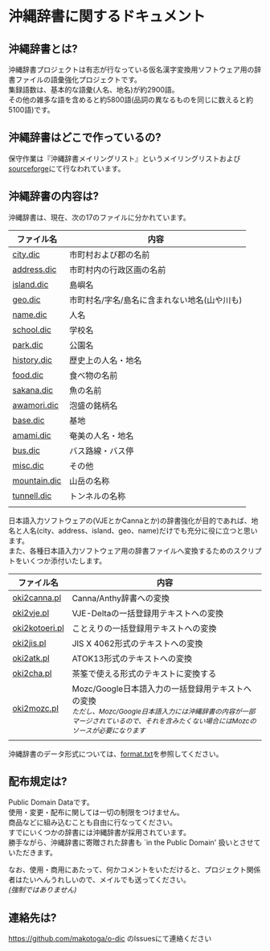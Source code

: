 # 沖縄辞書に関するドキュメント

## 沖縄辞書とは?

沖縄辞書プロジェクトは有志が行なっている仮名漢字変換用ソフトウェア用の辞書ファイルの語彙強化プロジェクトです。  
集録語数は、基本的な語彙(人名、地名)が約2900語。  
その他の雑多な語を含めると約5800語(品詞の異なるものを同じに数えると約5100語)です。

## 沖縄辞書はどこで作っているの?

保守作業は『沖縄辞書メイリングリスト』というメイリングリストおよび[sourceforge](http://sourceforge.jp/projects/o-dic/)にて行なわれています。

## 沖縄辞書の内容は?

沖縄辞書は、現在、次の17のファイルに分かれています。

|ファイル名|内容|
|--|--|
|[city.dic](city.dic)|市町村および郡の名前|
|[address.dic](address.dic)|市町村内の行政区画の名前|
|[island.dic](island.dic)|島嶼名|
|[geo.dic](geo.dic)|市町村名/字名/島名に含まれない地名(山や川も)|
|[name.dic](name.dic)|人名|
|[school.dic](school.dic)|学校名|
|[park.dic](park.dic)|公園名|
|[history.dic](history.dic)|歴史上の人名・地名|
|[food.dic](food.dic)|食べ物の名前|
|[sakana.dic](sakana.dic)|魚の名前|
|[awamori.dic](awamori.dic)|泡盛の銘柄名|
|[base.dic](base.dic)|基地|
|[amami.dic](amami.dic)|奄美の人名・地名|
|[bus.dic](bus.dic)|バス路線・バス停|
|[misc.dic](misc.dic)|その他|
|[mountain.dic](mountain.dic)|山岳の名称|
|[tunnell.dic](tunnell.dic)|トンネルの名称|
|||

日本語入力ソフトウェアの(VJEとかCannaとか)の辞書強化が目的であれば、地名と人名(city、address、island、geo、name)だけでも充分に役に立つと思います。  
また、各種日本語入力ソフトウェア用の辞書ファイルへ変換するためのスクリプトをいくつか添付いたします。

|ファイル名|内容|
|--|--|
|[oki2canna.pl](script/oki2canna.pl)|Canna/Anthy辞書への変換|
|[oki2vje.pl](script/oki2vje.pl)|VJE-Deltaの一括登録用テキストへの変換|
|[oki2kotoeri.pl](script/oki2kotoeri.pl)|ことえりの一括登録用テキストへの変換|
|[oki2jis.pl](script/oki2jis.pl)|JIS X 4062形式のテキストへの変換|
|[oki2atk.pl](script/oki2atk.pl)|ATOK13形式のテキストへの変換|
|[oki2cha.pl](script/oki2cha.pl)|茶筌で使える形式のテキストに変換する|
|[oki2mozc.pl](script/oki2mozc.pl)|Mozc/Google日本語入力の一括登録用テキストへの変換</br><small>_ただし、Mozc/Google日本語入力には沖縄辞書の内容が一部マージされているので、それを含みたくない場合にはMozcのソースが必要になります_</small>|
|||

沖縄辞書のデータ形式については、[format.txt](doc/format.txt)を参照してください。

## 配布規定は?

Public Domain Dataです。  
使用・変更・配布に関しては一切の制限をつけません。  
商品などに組み込むことも自由に行なってください。  
すでにいくつかの辞書には沖縄辞書が採用されています。  
勝手ながら、沖縄辞書に寄贈された辞書も `in the Public Domain' 扱いとさせていただきます。

なお、使用・商用にあたって、何かコメントをいただけると、プロジェクト関係者はたいへんうれしいので、メイルでも送ってください。  
_(強制ではありません)_

## 連絡先は?

https://github.com/makotoga/o-dic のIssuesにて連絡ください
